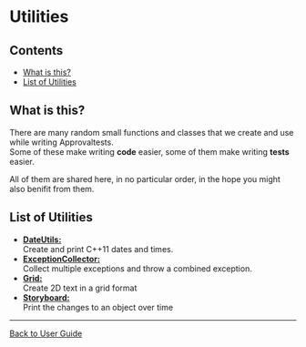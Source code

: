 <a id="top"></a>

# Utilities

<!-- toc -->
## Contents

  * [What is this?](#what-is-this)
  * [List of Utilities](#list-of-utilities)<!-- endToc -->

## What is this?

There are many random small functions and classes that we create and use while writing Approvaltests.  
Some of these make writing **code** easier, some of them make writing **tests** easier.

All of them are shared here, in no particular order, in the hope you might also benifit from them.



## List of Utilities

* [**DateUtils:**](/doc/reference/DateUtils.md#top)   
   Create and print C++11 dates and times.
* [**ExceptionCollector:**](/doc/reference/ExceptionCollector.md#top)   
   Collect multiple exceptions and throw a combined exception.
* [**Grid:**](/doc/reference/Grid.md#top)   
  Create 2D text in a grid format
* [**Storyboard:**](/doc/reference/Storyboard.md#top)   
  Print the changes to an object over time

---

[Back to User Guide](/doc/README.md#top)
